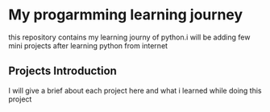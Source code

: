 # My progarmming learning journey
this repository contains my learning journy of python.i will be adding few mini projects after learning python from internet
## Projects Introduction
I will give a brief about each project here and what i learned while doing this project
